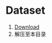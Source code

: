 # Dataset
1. [Download](https://www.kaggle.com/datasets/meowmeowmeowmeowmeow/gtsrb-german-traffic-sign)
2. 解压至本目录